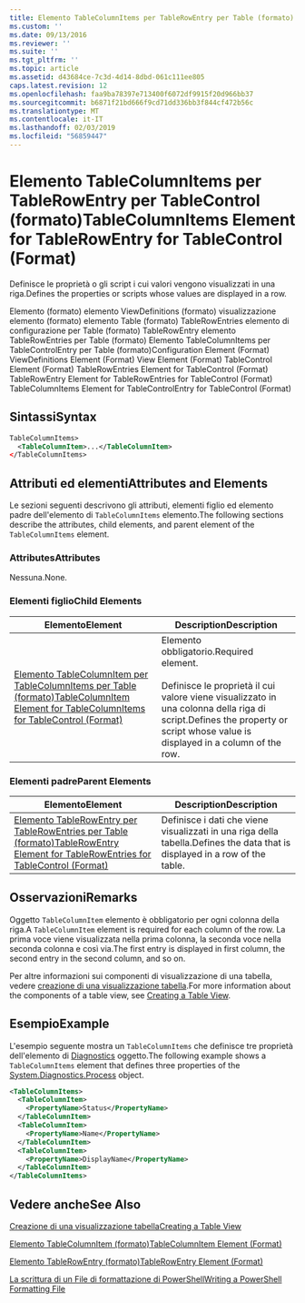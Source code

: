 ```yaml
---
title: Elemento TableColumnItems per TableRowEntry per Table (formato) | Microsoft Docs
ms.custom: ''
ms.date: 09/13/2016
ms.reviewer: ''
ms.suite: ''
ms.tgt_pltfrm: ''
ms.topic: article
ms.assetid: d43684ce-7c3d-4d14-8dbd-061c111ee805
caps.latest.revision: 12
ms.openlocfilehash: faa9ba78397e713400f6072df9915f20d966bb37
ms.sourcegitcommit: b6871f21bd666f9cd71dd336bb3f844cf472b56c
ms.translationtype: MT
ms.contentlocale: it-IT
ms.lasthandoff: 02/03/2019
ms.locfileid: "56859447"
---
```

# <a name="tablecolumnitems-element-for-tablerowentry-for-tablecontrol-format"></a><span data-ttu-id="f626c-102">Elemento TableColumnItems per TableRowEntry per TableControl (formato)</span><span class="sxs-lookup"><span data-stu-id="f626c-102">TableColumnItems Element for TableRowEntry for TableControl (Format)</span></span>

<span data-ttu-id="f626c-103">Definisce le proprietà o gli script i cui valori vengono visualizzati in una riga.</span><span class="sxs-lookup"><span data-stu-id="f626c-103">Defines the properties or scripts whose values are displayed in a row.</span></span>

<span data-ttu-id="f626c-104">Elemento (formato) elemento ViewDefinitions (formato) visualizzazione elemento (formato) elemento Table (formato) TableRowEntries elemento di configurazione per Table (formato) TableRowEntry elemento TableRowEntries per Table (formato) Elemento TableColumnItems per TableControlEntry per Table (formato)</span><span class="sxs-lookup"><span data-stu-id="f626c-104">Configuration Element (Format) ViewDefinitions Element (Format) View Element (Format) TableControl Element (Format) TableRowEntries Element for TableControl (Format) TableRowEntry Element for TableRowEntries for TableControl (Format) TableColumnItems Element for TableControlEntry for TableControl (Format)</span></span>

## <a name="syntax"></a><span data-ttu-id="f626c-105">Sintassi</span><span class="sxs-lookup"><span data-stu-id="f626c-105">Syntax</span></span>

```xml
TableColumnItems>
  <TableColumnItem>...</TableColumnItem>
</TableColumnItems>
```

## <a name="attributes-and-elements"></a><span data-ttu-id="f626c-106">Attributi ed elementi</span><span class="sxs-lookup"><span data-stu-id="f626c-106">Attributes and Elements</span></span>

<span data-ttu-id="f626c-107">Le sezioni seguenti descrivono gli attributi, elementi figlio ed elemento padre dell'elemento di `TableColumnItems` elemento.</span><span class="sxs-lookup"><span data-stu-id="f626c-107">The following sections describe the attributes, child elements, and parent element of the `TableColumnItems` element.</span></span>

### <a name="attributes"></a><span data-ttu-id="f626c-108">Attributes</span><span class="sxs-lookup"><span data-stu-id="f626c-108">Attributes</span></span>

<span data-ttu-id="f626c-109">Nessuna.</span><span class="sxs-lookup"><span data-stu-id="f626c-109">None.</span></span>

### <a name="child-elements"></a><span data-ttu-id="f626c-110">Elementi figlio</span><span class="sxs-lookup"><span data-stu-id="f626c-110">Child Elements</span></span>

|<span data-ttu-id="f626c-111">Elemento</span><span class="sxs-lookup"><span data-stu-id="f626c-111">Element</span></span>|<span data-ttu-id="f626c-112">Description</span><span class="sxs-lookup"><span data-stu-id="f626c-112">Description</span></span>|
|-------------|-----------------|
|[<span data-ttu-id="f626c-113">Elemento TableColumnItem per TableColumnItems per Table (formato)</span><span class="sxs-lookup"><span data-stu-id="f626c-113">TableColumnItem Element for TableColumnItems for TableControl (Format)</span></span>](./tablecolumnitem-element-for-tablecolumnitems-for-tablecontrol-format.md)|<span data-ttu-id="f626c-114">Elemento obbligatorio.</span><span class="sxs-lookup"><span data-stu-id="f626c-114">Required element.</span></span><br /><br /> <span data-ttu-id="f626c-115">Definisce le proprietà il cui valore viene visualizzato in una colonna della riga di script.</span><span class="sxs-lookup"><span data-stu-id="f626c-115">Defines the property or script whose value is displayed in a column of the row.</span></span>|

### <a name="parent-elements"></a><span data-ttu-id="f626c-116">Elementi padre</span><span class="sxs-lookup"><span data-stu-id="f626c-116">Parent Elements</span></span>

|<span data-ttu-id="f626c-117">Elemento</span><span class="sxs-lookup"><span data-stu-id="f626c-117">Element</span></span>|<span data-ttu-id="f626c-118">Description</span><span class="sxs-lookup"><span data-stu-id="f626c-118">Description</span></span>|
|-------------|-----------------|
|[<span data-ttu-id="f626c-119">Elemento TableRowEntry per TableRowEntries per Table (formato)</span><span class="sxs-lookup"><span data-stu-id="f626c-119">TableRowEntry Element for TableRowEntries for TableControl (Format)</span></span>](./tablerowentry-element-for-tablerowentroes-for-tablecontrol-format.md)|<span data-ttu-id="f626c-120">Definisce i dati che viene visualizzati in una riga della tabella.</span><span class="sxs-lookup"><span data-stu-id="f626c-120">Defines the data that is displayed in a row of the table.</span></span>|

## <a name="remarks"></a><span data-ttu-id="f626c-121">Osservazioni</span><span class="sxs-lookup"><span data-stu-id="f626c-121">Remarks</span></span>

<span data-ttu-id="f626c-122">Oggetto `TableColumnItem` elemento è obbligatorio per ogni colonna della riga.</span><span class="sxs-lookup"><span data-stu-id="f626c-122">A `TableColumnItem` element is required for each column of the row.</span></span> <span data-ttu-id="f626c-123">La prima voce viene visualizzata nella prima colonna, la seconda voce nella seconda colonna e così via.</span><span class="sxs-lookup"><span data-stu-id="f626c-123">The first entry is displayed in first column, the second entry in the second column, and so on.</span></span>

<span data-ttu-id="f626c-124">Per altre informazioni sui componenti di visualizzazione di una tabella, vedere [creazione di una visualizzazione tabella](./creating-a-table-view.md).</span><span class="sxs-lookup"><span data-stu-id="f626c-124">For more information about the components of a table view, see [Creating a Table View](./creating-a-table-view.md).</span></span>

## <a name="example"></a><span data-ttu-id="f626c-125">Esempio</span><span class="sxs-lookup"><span data-stu-id="f626c-125">Example</span></span>

<span data-ttu-id="f626c-126">L'esempio seguente mostra un `TableColumnItems` che definisce tre proprietà dell'elemento di [Diagnostics](/dotnet/api/System.Diagnostics.Process) oggetto.</span><span class="sxs-lookup"><span data-stu-id="f626c-126">The following example shows a `TableColumnItems` element that defines three properties of the [System.Diagnostics.Process](/dotnet/api/System.Diagnostics.Process) object.</span></span>

```xml
<TableColumnItems>
  <TableColumnItem>
    <PropertyName>Status</PropertyName>
  </TableColumnItem>
  <TableColumnItem>
    <PropertyName>Name</PropertyName>
  </TableColumnItem>
  <TableColumnItem>
    <PropertyName>DisplayName</PropertyName>
  </TableColumnItem>
</TableColumnItems>

```

## <a name="see-also"></a><span data-ttu-id="f626c-127">Vedere anche</span><span class="sxs-lookup"><span data-stu-id="f626c-127">See Also</span></span>

[<span data-ttu-id="f626c-128">Creazione di una visualizzazione tabella</span><span class="sxs-lookup"><span data-stu-id="f626c-128">Creating a Table View</span></span>](./creating-a-table-view.md)

[<span data-ttu-id="f626c-129">Elemento TableColumnItem (formato)</span><span class="sxs-lookup"><span data-stu-id="f626c-129">TableColumnItem Element (Format)</span></span>](./tablecolumnitem-element-for-tablecolumnitems-for-tablecontrol-format.md)

[<span data-ttu-id="f626c-130">Elemento TableRowEntry (formato)</span><span class="sxs-lookup"><span data-stu-id="f626c-130">TableRowEntry Element (Format)</span></span>](./tablerowentry-element-for-tablerowentroes-for-tablecontrol-format.md)

[<span data-ttu-id="f626c-131">La scrittura di un File di formattazione di PowerShell</span><span class="sxs-lookup"><span data-stu-id="f626c-131">Writing a PowerShell Formatting File</span></span>](./writing-a-powershell-formatting-file.md)
